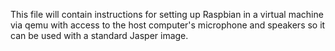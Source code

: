 This file will contain instructions for setting up Raspbian in a virtual machine via qemu with access to the host computer's
microphone and speakers so it can be used with a standard Jasper image.
